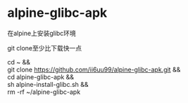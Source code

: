 # alpine-glibc-apk
在alpine上安装glibc环境

git clone至少比下载快一点

cd ~ && \
git clone https://github.com/ii6uu99/alpine-glibc-apk.git && \
cd alpine-glibc-apk && \
sh alpine-install-glibc.sh && \
rm -rf ~/alpine-glibc-apk

